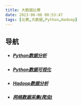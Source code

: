 ```yaml
---
title: 大数据比赛
date: 2023-06-08 00:53:47
tags: [比赛,大数据,Python,Hadoop]
---
```

## 导航
- ##### [Python数据分析](/Big-Data-Competition/Python-Data-Visualization/index/)
- ##### [Python数据可视化](/Big-Data-Competition/Python-Data-Analysis/index/)
- ##### [Hadoop数据分析](/Big-Data-Competition/Hadoop-Data-Analysis/index/)
- ##### [网络数据采集(爬虫)](/Big-Data-Competition/Hadoop-Data-Analysis/index/)

